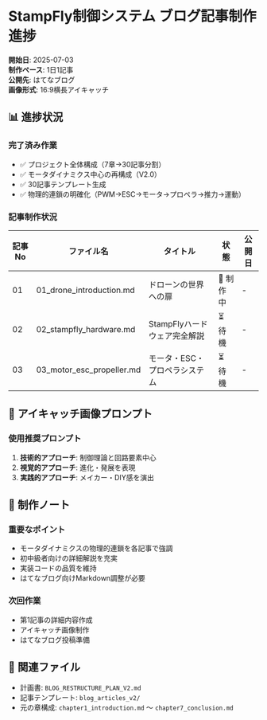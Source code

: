 # StampFly制御システム ブログ記事制作進捗

**開始日**: 2025-07-03  
**制作ペース**: 1日1記事  
**公開先**: はてなブログ  
**画像形式**: 16:9横長アイキャッチ  

## 📊 進捗状況

### 完了済み作業
- ✅ プロジェクト全体構成（7章→30記事分割）
- ✅ モータダイナミクス中心の再構成（V2.0）
- ✅ 30記事テンプレート生成
- ✅ 物理的連鎖の明確化（PWM→ESC→モータ→プロペラ→推力→運動）

### 記事制作状況
| 記事No | ファイル名 | タイトル | 状態 | 公開日 |
|--------|------------|----------|------|--------|
| 01 | 01_drone_introduction.md | ドローンの世界への扉 | 🔄 制作中 | - |
| 02 | 02_stampfly_hardware.md | StampFlyハードウェア完全解説 | ⏳ 待機 | - |
| 03 | 03_motor_esc_propeller.md | モータ・ESC・プロペラシステム | ⏳ 待機 | - |

## 🎨 アイキャッチ画像プロンプト

### 使用推奨プロンプト
1. **技術的アプローチ**: 制御理論と回路要素中心
2. **視覚的アプローチ**: 進化・発展を表現
3. **実践的アプローチ**: メイカー・DIY感を演出

## 📝 制作ノート

### 重要なポイント
- モータダイナミクスの物理的連鎖を各記事で強調
- 初中級者向けの詳細解説を充実
- 実装コードの品質を維持
- はてなブログ向けMarkdown調整が必要

### 次回作業
- 第1記事の詳細内容作成
- アイキャッチ画像制作
- はてなブログ投稿準備

## 🔗 関連ファイル
- 計画書: `BLOG_RESTRUCTURE_PLAN_V2.md`
- 記事テンプレート: `blog_articles_v2/`
- 元の章構成: `chapter1_introduction.md` 〜 `chapter7_conclusion.md`